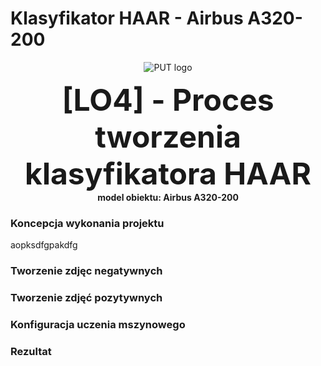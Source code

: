 # Klasyfikator HAAR - Airbus A320-200

<p align="center">
  <img src="https://www.put.poznan.pl/sites/default/files/field/image/pp-put_logo_jasne.jpg?raw=true" alt="PUT logo"/>
</p>

<p align="center">
<strong><font size="7">[LO4] - Proces tworzenia klasyfikatora HAAR</font><br>model obiektu: Airbus A320-200</strong>
</p>

<h3> Koncepcja wykonania projektu</h3>
aopksdfgpakdfg

<h3> Tworzenie zdjęc negatywnych</h3>

<h3> Tworzenie zdjęć pozytywnych</h3>

<h3> Konfiguracja uczenia mszynowego</h3>

<h3> Rezultat</h3>
